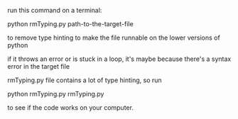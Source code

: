 run this command on a terminal: 

python rmTyping.py path-to-the-target-file

to remove type hinting to make the file runnable on the lower versions of python

if it throws an error or is stuck in a loop, it's maybe because there's a syntax error in the target file

rmTyping.py file contains a lot of type hinting, so run

python rmTyping.py rmTyping.py

to see if the code works on your computer.
